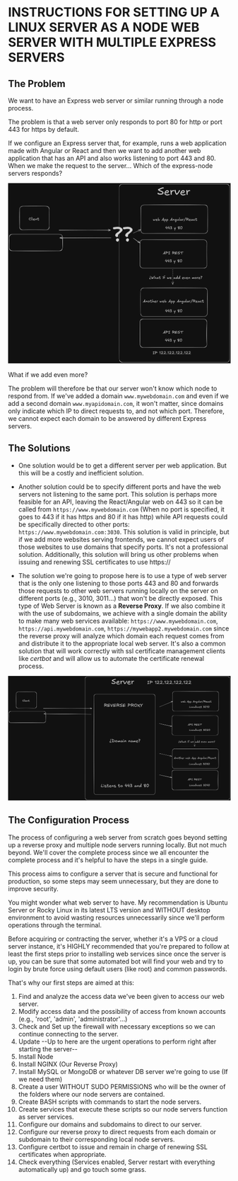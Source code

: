 # INSTRUCTIONS FOR SETTING UP A LINUX SERVER AS A NODE WEB SERVER WITH MULTIPLE EXPRESS SERVERS

## The Problem

We want to have an Express web server or similar running through a node process.

The problem is that a web server only responds to port 80 for http or port 443 for https by default.

If we configure an Express server that, for example, runs a web application made with Angular or React and then we want to add another web application that has an API and also works listening to port 443 and 80. When we make the request to the server... Which of the express-node servers responds?

![Figure 1: A server with multiple nodes listening to port 443](img/fig-1.png)

What if we add even more?

The problem will therefore be that our server won't know which node to respond from. If we've added a domain `www.mywebdomain.com` and even if we add a second domain `www.myapidomain.com`, it won't matter, since domains only indicate which IP to direct requests to, and not which port. Therefore, we cannot expect each domain to be answered by different Express servers.

## The Solutions

- One solution would be to get a different server per web application. But this will be a costly and inefficient solution.

- Another solution could be to specify different ports and have the web servers not listening to the same port. This solution is perhaps more feasible for an API, leaving the React/Angular web on 443 so it can be called from `https://www.mywebdomain.com` (When no port is specified, it goes to 443 if it has https and 80 if it has http) while API requests could be specifically directed to other ports: `https://www.mywebdomain.com:3030`. This solution is valid in principle, but if we add more websites serving frontends, we cannot expect users of those websites to use domains that specify ports. It's not a professional solution. Additionally, this solution will bring us other problems when issuing and renewing SSL certificates to use https://

- The solution we're going to propose here is to use a type of web server that is the only one listening to those ports 443 and 80 and forwards those requests to other web servers running locally on the server on different ports (e.g., 3010, 3011...) that won't be directly exposed. This type of Web Server is known as a **Reverse Proxy**. If we also combine it with the use of subdomains, we achieve with a single domain the ability to make many web services available: `https://www.mywebdomain.com`, `https://api.mywebdomain.com`, `https://mywebapp2.mywebdomain.com` since the reverse proxy will analyze which domain each request comes from and distribute it to the appropriate local web server. It's also a common solution that will work correctly with ssl certificate management clients like _certbot_ and will allow us to automate the certificate renewal process.

![Figure 2: A server listening with a reverse proxy on port 443](img/fig-2.png)

## The Configuration Process

The process of configuring a web server from scratch goes beyond setting up a reverse proxy and multiple node servers running locally. But not much beyond. We'll cover the complete process since we all encounter the complete process and it's helpful to have the steps in a single guide.

This process aims to configure a server that is secure and functional for production, so some steps may seem unnecessary, but they are done to improve security.

You might wonder what web server to have. My recommendation is Ubuntu Server or Rocky Linux in its latest LTS version and WITHOUT desktop environment to avoid wasting resources unnecessarily since we'll perform operations through the terminal.

Before acquiring or contracting the server, whether it's a VPS or a cloud server instance, it's HIGHLY recommended that you're prepared to follow at least the first steps prior to installing web services since once the server is up, you can be sure that some automated bot will find your web and try to login by brute force using default users (like root) and common passwords.

That's why our first steps are aimed at this:

1. Find and analyze the access data we've been given to access our web server.
2. Modify access data and the possibility of access from known accounts (e.g., 'root', 'admin', 'administrator'...)
3. Check and Set up the firewall with necessary exceptions so we can continue connecting to the server.
4. Update --Up to here are the urgent operations to perform right after starting the server--
5. Install Node
6. Install NGINX (Our Reverse Proxy)
7. Install MySQL or MongoDB or whatever DB server we're going to use (If we need them)
8. Create a user WITHOUT SUDO PERMISSIONS who will be the owner of the folders where our node servers are contained.
9. Create BASH scripts with commands to start the node servers.
10. Create services that execute these scripts so our node servers function as server services.
11. Configure our domains and subdomains to direct to our server.
12. Configure our reverse proxy to direct requests from each domain or subdomain to their corresponding local node servers.
13. Configure certbot to issue and remain in charge of renewing SSL certificates when appropriate.
14. Check everything (Services enabled, Server restart with everything automatically up) and go touch some grass.
